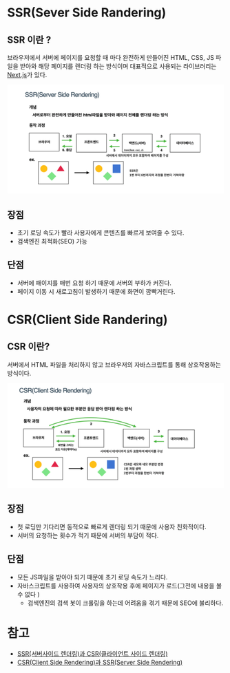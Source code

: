 # SSR(Sever Side Randering) 
## SSR 이란 ? 
브라우저에서 서버에 페이지를 요청할 때 마다 완전하게 만들어진 HTML, CSS, JS 파일을 받아와 해당 페이지를 렌더링 하는 방식이며 대표적으로 사용되는 라이브러리는 [Next.js](https://github.com/jungjinbeom/TIL/blob/master/React/Next/Next.md)가 있다.

<img src="./images/ssr.png">


## 장점
* 초기 로딩 속도가 빨라 사용자에게 콘텐츠를 빠르게 보여줄 수 있다.
* 검색엔진 최적화(SEO) 가능 
## 단점
* 서버에 패이지를 매번 요청 하기 때문에 서버의 부하가 커진다.
* 페이지 이동 시 새로고침이 발생하기 때문에 화면이 깜빡거린다.

# CSR(Client Side Randering)
## CSR 이란? 
서버에서 HTML 파일을 처리하지 않고 브라우저의 자바스크립트를 통해 상호작용하는 방식이다. 

<img src="./images/CSR.png">

## 장점
* 첫 로딩만 기다리면 동적으로 빠르게 렌더링 되기 때문에 사용자 친화적이다.
* 서버의 요청하는 횟수가 적기 때문에 서버의 부담이 적다.
## 단점
* 모든 JS파일을 받아야 되기 때문에 초기 로딩 속도가 느리다.
* 자바스크립트를 사용하여 사용자의 상호작용 후에 페이지가 로드(그전에 내용을 볼수 없다 )
  * 검색엔진의 검색 봇이 크롤링을 하는데 어려움을 겪기 때문에 SEO에 불리하다.

# 참고
* [SSR(서버사이드 렌더링)과 CSR(클라이언트 사이드 렌더링)](https://miracleground.tistory.com/165)
* [CSR(Client Side Rendering)과 SSR(Server Side Rendering)](https://github.com/baeharam/Must-Know-About-Frontend/blob/main/Notes/frontend/csr-ssr.md)

